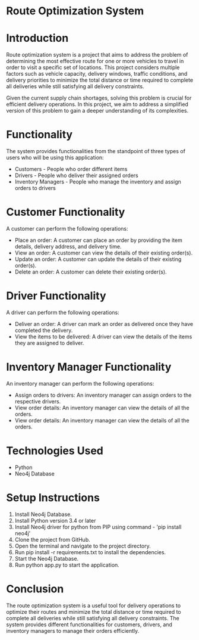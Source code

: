 # Route Optimization System

# Introduction
Route optimization system is a project that aims to address the problem of determining the most effective route for one or more vehicles to travel in order to visit a specific set of locations. This project considers multiple factors such as vehicle capacity, delivery windows, traffic conditions, and delivery priorities to minimize the total distance or time required to complete all deliveries while still satisfying all delivery constraints.

Given the current supply chain shortages, solving this problem is crucial for efficient delivery operations. In this project, we aim to address a simplified version of this problem to gain a deeper understanding of its complexities.

# Functionality
The system provides functionalities from the standpoint of three types of users who will be using this application:

* Customers - People who order different items
* Drivers - People who deliver their assigned orders
* Inventory Managers - People who manage the inventory and assign orders to drivers

# Customer Functionality
A customer can perform the following operations:

* Place an order: A customer can place an order by providing the item details, delivery address, and delivery time.
* View an order: A customer can view the details of their existing order(s).
* Update an order: A customer can update the details of their existing order(s).
* Delete an order: A customer can delete their existing order(s).

# Driver Functionality
A driver can perform the following operations:

* Deliver an order: A driver can mark an order as delivered once they have completed the delivery.
* View the items to be delivered: A driver can view the details of the items they are assigned to deliver.

# Inventory Manager Functionality
An inventory manager can perform the following operations:

* Assign orders to drivers: An inventory manager can assign orders to the respective drivers.
* View order details: An inventory manager can view the details of all the orders.
* View order details: An inventory manager can view the details of all the orders.

# Technologies Used
* Python
* Neo4j Database

# Setup Instructions
1. Install Neo4j Database.
2. Install Python version 3.4 or later
3. Install Neo4j driver for python from PIP using command - 'pip install neo4j' 
4. Clone the project from GitHub.
5. Open the terminal and navigate to the project directory.
6. Run pip install -r requirements.txt to install the dependencies.
7. Start the Neo4j Database.
8. Run python app.py to start the application.

# Conclusion
The route optimization system is a useful tool for delivery operations to optimize their routes and minimize the total distance or time required to complete all deliveries while still satisfying all delivery constraints. The system provides different functionalities for customers, drivers, and inventory managers to manage their orders efficiently.



